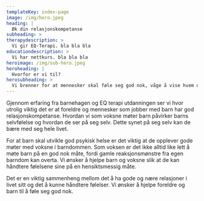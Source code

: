 ```yaml
---
templateKey: index-page
image: /img/hero.jpeg
heading: |
  Øk din relasjonskompetanse
subheading: >
therapydescription: >
  Vi gir EQ-Terapi. bla bla bla
educationdescription: >
  Vi har nettkurs. bla bla bla
heroimage: /img/sub-hero.jpeg
heroheading: |
  Hvorfor er vi til?
herosubheading: > 
  Vi brenner for at mennesker skal føle seg god nok, våge å vise hvem de er og leve sitt liv.
---
```


Gjennom erfaring fra barnehagen og EQ terapi utdanningen ser vi hvor utrolig viktig det er at foreldre og mennesker som jobber med barn har god relasjonskompetanse. Hvordan vi som voksne møter barn påvirker barns selvfølelse og hvordan de ser på seg selv. Dette synet på seg selv kan de bære med seg hele livet.

For at barn skal utvikle god psykisk helse er det viktig at de opplever gode møter med voksne i barndommen. Som voksen er det ikke alltid like lett å møte barn på en god nok måte, fordi gamle reaksjonsmønstre fra egen barndom kan overta. Vi ønsker å hjelpe barn og voksne slik at de kan håndtere følelsene sine på en hensiktsmessig måte.

Det er en viktig sammenheng mellom det å ha gode og nære relasjoner i livet sitt og det å kunne håndtere følelser. Vi ønsker å hjelpe foreldre og barn til å føle seg god nok.